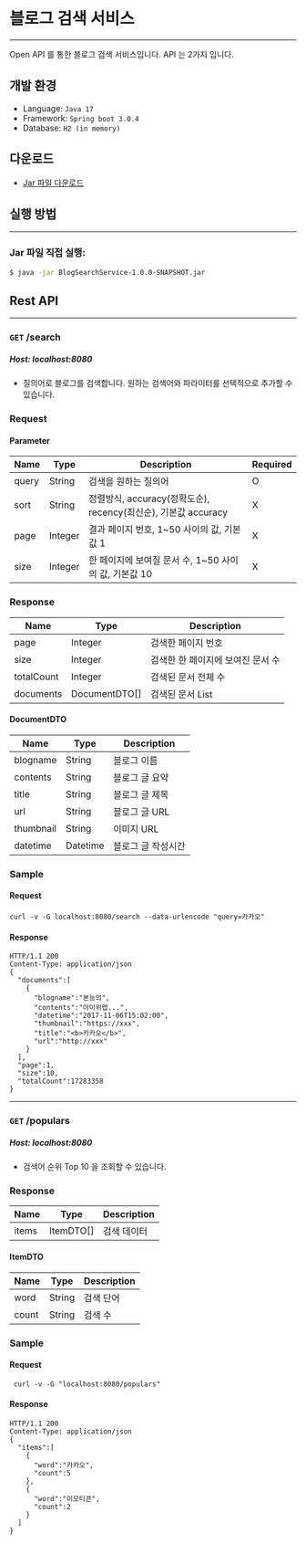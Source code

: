 # 블로그 검색 서비스

---

Open API 를 통한 블로그 검색 서비스입니다.
API 는 2가지 입니다.

## 개발 환경

- Language: `Java 17`
- Framework: `Spring boot 3.0.4`
- Database: `H2 (in memory)`

## 다운로드

- [Jar 파일 다운로드](https://github.com/koonsland/blog-search-service/blob/develop/jar/BlogSearchService-1.0.0-SNAPSHOT.jar)

## 실행 방법

---

### Jar 파일 직접 실행:

```sh
$ java -jar BlogSearchService-1.0.0-SNAPSHOT.jar
```

## Rest API

---

### `GET` /search  
##### Host: localhost:8080

- 질의어로 블로그를 검색합니다. 원하는 검색어와 파라미터를 선택적으로 추가할 수 있습니다.

### Request  
#### Parameter  
|Name|Type|Description|Required|
|---|---|---|---|
|query|String|검색을 원하는 질의어|O|
|sort|String|정렬방식, accuracy(정확도순), recency(최신순), 기본값 accuracy|X|
|page|Integer|결과 페이지 번호, 1~50 사이의 값, 기본값 1|X|
|size|Integer|한 페이지에 보여질 문서 수, 1~50 사이의 값, 기본값 10|X|

### Response  
|Name| Type          |Description|
|---|---------------|---|
|page| Integer       |검색한 페이지 번호|
|size| Integer       |검색한 한 페이지에 보여진 문서 수|
|totalCount| Integer       |검색된 문서 전체 수|
|documents| DocumentDTO[] |검색된 문서 List|

#### DocumentDTO
|Name|Type|Description|
|---|---|---|
|blogname|String|블로그 이름|
|contents|String|블로그 글 요약|
|title|String|블로그 글 제목|
|url|String|블로그 글 URL|
|thumbnail|String|이미지 URL|
|datetime|Datetime|블로그 글 작성시간|

### Sample

#### Request
```shell
curl -v -G localhost:8080/search --data-urlencode "query=카카오"
```

#### Response
```shell
HTTP/1.1 200
Content-Type: application/json
{
  "documents":[
    {
      "blogname":"본능의",
      "contents":"아이위랩...",
      "datetime":"2017-11-06T15:02:00",
      "thumbnail":"https://xxx",
      "title":"<b>카카오</b>",
      "url":"http://xxx"
    }
  ],
  "page":1,
  "size":10,
  "totalCount":17283358
}
```
---

### `GET` /populars  
##### Host: localhost:8080

- 검색어 순위 Top 10 을 조회할 수 있습니다.

### Response  
| Name  | Type      | Description |
|-------|-----------|-------------|
| items | ItemDTO[] | 검색 데이터      |

#### ItemDTO
| Name |Type|Description|
|------|---|---|
| word |String|검색 단어|
|count|String|검색 수|

### Sample

#### Request
```shell
 curl -v -G "localhost:8080/populars"    
```

#### Response
```shell
HTTP/1.1 200 
Content-Type: application/json
{
  "items":[
    {
      "word":"카카오",
      "count":5
    },
    {
      "word":"이모티콘",
      "count":2
    }
  ]
}
```